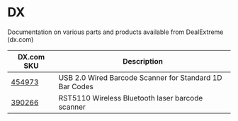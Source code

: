 # DX

Documentation on various parts and products available from DealExtreme (dx.com)

| DX.com SKU | Description |
| --- | ------------|
| [454973](./SKU/454973/DX_SKU_454973.md) | USB 2.0 Wired Barcode Scanner for Standard 1D Bar Codes |
| [390266](./SKU/390266/DX_SKU_390266.md) | RST5110 Wireless Bluetooth laser barcode scanner |
